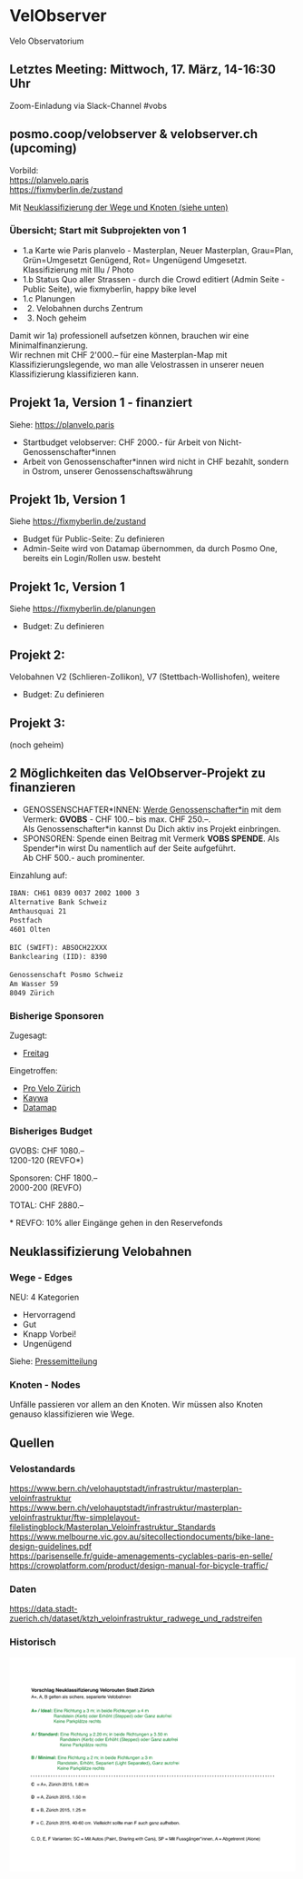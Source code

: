 # VelObserver
Velo Observatorium

## Letztes Meeting: Mittwoch, 17. März, 14-16:30 Uhr
Zoom-Einladung via Slack-Channel #vobs


## posmo.coop/velobserver & velobserver.ch (upcoming)

Vorbild:    
https://planvelo.paris          
https://fixmyberlin.de/zustand        

Mit [Neuklassifizierung der Wege und Knoten (siehe unten)](https://github.com/posmocoop/spatial_future/blob/master/vobs.md#neuklassifizierung-velobahnen)


### Übersicht; Start mit Subprojekten von 1
- 1.a Karte wie Paris planvelo - Masterplan, Neuer Masterplan, Grau=Plan, Grün=Umgesetzt Genügend, Rot= Ungenügend Umgesetzt. Klassifizierung mit Illu / Photo
- 1.b Status Quo aller Strassen - durch die Crowd editiert (Admin Seite - Public Seite), wie fixmyberlin, happy bike level
- 1.c Planungen
- 2. Velobahnen durchs Zentrum
- 3. Noch geheim
                
Damit wir 1a) professionell aufsetzen können, brauchen wir eine Minimalfinanzierung.   
Wir rechnen mit CHF 2'000.– für eine Masterplan-Map mit Klassifizierungslegende, wo man alle Velostrassen in unserer neuen Klassifizierung klassifizieren kann.

 
## Projekt 1a, Version 1 - finanziert
Siehe: https://planvelo.paris  
- Startbudget velobserver: CHF 2000.- für Arbeit von Nicht-Genossenschafter\*innen
- Arbeit von Genossenschafter\*innen wird nicht in CHF bezahlt, sondern in Ostrom, unserer Genossenschaftswährung

## Projekt 1b, Version 1 
Siehe https://fixmyberlin.de/zustand
- Budget für Public-Seite: Zu definieren
- Admin-Seite wird von Datamap übernommen, da durch Posmo One, bereits ein Login/Rollen usw. besteht

## Projekt 1c, Version 1
Siehe https://fixmyberlin.de/planungen
- Budget: Zu definieren          

## Projekt 2:
Velobahnen V2 (Schlieren-Zollikon), V7 (Stettbach-Wollishofen), weitere
- Budget: Zu definieren

## Projekt 3:
(noch geheim)


## 2 Möglichkeiten das VelObserver-Projekt zu finanzieren
- GENOSSENSCHAFTER\*INNEN: [Werde Genossenschafter\*in](https://github.com/posmocoop/general/blob/master/i_want_to_be_a_coop_member.md) mit dem Vermerk: **GVOBS** - CHF 100.– bis max. CHF 250.–.         
  Als Genossenschafter\*in kannst Du Dich aktiv ins Projekt einbringen.      
- SPONSOREN: Spende einen Beitrag mit Vermerk **VOBS SPENDE**. Als Spender\*in wirst Du namentlich auf der Seite aufgeführt.             
  Ab CHF 500.- auch prominenter.             

Einzahlung auf:
```
IBAN: CH61 0839 0037 2002 1000 3
Alternative Bank Schweiz
Amthausquai 21
Postfach
4601 Olten

BIC (SWIFT): ABSOCH22XXX
Bankclearing (IID): 8390

Genossenschaft Posmo Schweiz        
Am Wasser 59          
8049 Zürich       
```

### Bisherige Sponsoren
Zugesagt: 
- [Freitag](https://www.freitag.ch)

Eingetroffen:
- [Pro Velo Zürich](https://www.provelozuerich.ch)
- [Kaywa](https://qrcode.kaywa.com) 
- [Datamap](https://datamap.io)

### Bisheriges Budget
GVOBS: CHF 1080.–                  
1200-120 (REVFO\*)    
        
Sponsoren: CHF 1800.–    
2000-200 (REVFO)                
        
TOTAL: CHF 2880.–                
              
\* REVFO: 10% aller Eingänge gehen in den Reservefonds          


## Neuklassifizierung Velobahnen

### Wege - Edges
NEU: 4 Kategorien                     
- Hervorragend
- Gut 
- Knapp Vorbei!
- Ungenügend
                   
Siehe: [Pressemitteilung](https://github.com/posmocoop/spatial_future/blob/master/Medienmitteilung_VelObserver_2021-03-19.pdf)

### Knoten - Nodes
Unfälle passieren vor allem an den Knoten. Wir müssen also Knoten genauso klassifizieren wie Wege.



## Quellen

### Velostandards
https://www.bern.ch/velohauptstadt/infrastruktur/masterplan-veloinfrastruktur    
https://www.bern.ch/velohauptstadt/infrastruktur/masterplan-veloinfrastruktur/ftw-simplelayout-filelistingblock/Masterplan_Veloinfrastruktur_Standards  
https://www.melbourne.vic.gov.au/sitecollectiondocuments/bike-lane-design-guidelines.pdf   
https://parisenselle.fr/guide-amenagements-cyclables-paris-en-selle/              
https://crowplatform.com/product/design-manual-for-bicycle-traffic/              

        
### Daten
https://data.stadt-zuerich.ch/dataset/ktzh_veloinfrastruktur_radwege_und_radstreifen


### Historisch
![Neuklassifizierung Velowege](https://github.com/posmocoop/spatial_future/blob/master/neuklassifizierung_velo_wege.png?raw=true)
